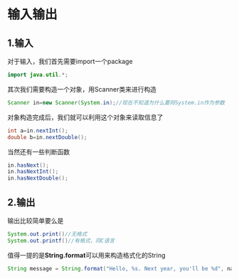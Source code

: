 # 输入输出
## 1.输入
对于输入，我们首先需要import一个package
```java
import java.util.*;
```

其次我们需要构造一个对象，用Scanner类来进行构造
```java
Scanner in=new Scanner(System.in);//现在不知道为什么要将System.in作为参数
```

对象构造完成后，我们就可以利用这个对象来读取信息了
```java
int a=in.nextInt();
double b=in.nextDouble();
```

当然还有一些判断函数
```JAVA
in.hasNext();
in.hasNextInt();
in.hasNextDouble();
```

## 2.输出
输出比较简单要么是
```java
System.out.print()//无格式
System.out.printf()//有格式，同C语言
```
值得一提的是**String.format**可以用来构造格式化的String
```java
String message = String.format("Hello, %s. Next year, you'll be %d", name, age);
```
